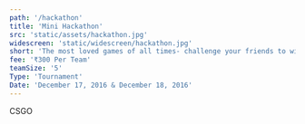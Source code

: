 ```yaml
---
path: '/hackathon'
title: 'Mini Hackathon'
src: 'static/assets/hackathon.jpg'
widescreen: 'static/widescreen/hackathon.jpg'
short: 'The most loved games of all times- challenge your friends to win the tournament and challenge your rivals to earn the title!'
fee: '₹300 Per Team'
teamSize: '5'
Type: 'Tournament'
Date: 'December 17, 2016 & December 18, 2016' 
---
```


CSGO